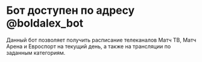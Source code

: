 # Бот доступен по адресу @boldalex_bot
Данный бот позволяет получить расписание телеканалов Матч ТВ, Матч Арена и Евроспорт на текущий день, а также на трансляции по заданным категориям.

